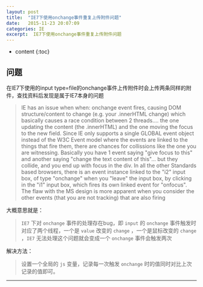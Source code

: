```yaml
---
layout: post
title:  "IE7下使用onchange事件重复上传附件问题"
date:   2015-11-23 20:07:09
categories: IE
excerpt:  IE7下使用onchange事件重复上传附件问题
---
```


* content
{:toc}

## 问题

在IE7下使用的input type=file的onchange事件上传附件时会上传两条同样的附件，查找资料后发现是属于IE7本身的问题

> IE has an issue when when:
> onchange event fires, causing DOM structure/content to change (e.g. your .innerHTML change)
> which basically causes a race condition between 2 threads.... the one updating the content (the
> .innerHTML) and the one moving the focus to the new field.
> Since IE only supports a single GLOBAL event object instead of the W3C Event model where the
> events are linked to the things that fire them, there are chances for collissions like the one you are
> witnessing.
> Basically you have 1 event saying "give focus to this" and another saying "change the text content
> of this"... but they collide, and you end up with focus in the div.
> In all the other Standards based browsers, there is an event instance linked to the "i2" input box,
> of type "onchange" when you "leave" the input box, by clicking in the "i1" input box, which fires its
> own linked event for "onfocus".
> The flaw with the MS design is more apparent when you consider the other events (that you are
> not tracking) that are also firing

大概意思就是：

>  `IE7` 下对 `onchange` 事件的处理存在bug，即 `input` 的 `onchange` 事件触发时对应了两个线程，一个是 `value` 改变的 `change` ，一个是鼠标改变的 `change` ，`IE7` 无法处理这个问题就会变成一个 `onchange` 事件会触发两次

解决方法：

>设置一个全局的 `js` 变量，记录每一次触发 `onchange` 时的值同时对比上次记录的值即可。

---